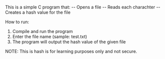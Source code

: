 This is a simple C program that:
-- Opens a file
-- Reads each charachter
-- Creates a hash value for the file

How to run:
1. Compile and run the program
2. Enter the file name (sample: test.txt)
3. The program will output the hash value of the given file

NOTE: This is hash is for learning purposes only and not secure.
